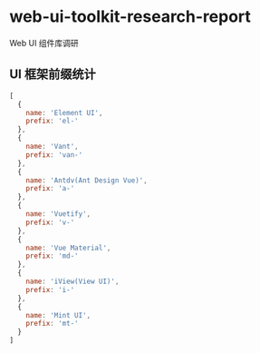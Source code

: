 # web-ui-toolkit-research-report
Web UI 组件库调研

## UI 框架前缀统计

```js
[
  {
    name: 'Element UI',
    prefix: 'el-'
  },
  {
    name: 'Vant',
    prefix: 'van-'
  },
  {
    name: 'Antdv(Ant Design Vue)',
    prefix: 'a-'
  },
  {
    name: 'Vuetify',
    prefix: 'v-'
  },
  {
    name: 'Vue Material',
    prefix: 'md-'
  },
  {
    name: 'iView(View UI)',
    prefix: 'i-'
  },
  {
    name: 'Mint UI',
    prefix: 'mt-'
  }
]
```

